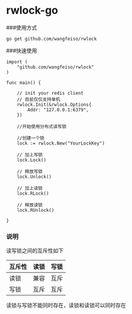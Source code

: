 # rwlock-go

###使用方式

``` 
go get github.com/wangfeiso/rwlock
```

###快速使用

```
import (
	"github.com/wangfeiso/rwlock"
)

func main() {
    
    // init your redis client
    // 目前仅仅支持单机
    rwlock.Init(&rwlock.Options{
        Addr: "127.0.0.1:6379",
    })
    
    //开始使用分布式读写锁
    
    //创建一个锁
    lock := rwlock.New("YourLockKey")
    
    // 加上写锁
    lock.Lock()
    
    // 释放写锁
    lock.Unlock()
    
    // 加上读锁
    lock.RLock()
    
    // 释放读锁
    lock.RUnlock()
    
}

```

### 说明
读写锁之间的互斥性如下

| 互斥性 | 读锁 | 写锁 |
| :-----| ----: | :----: |
| 读锁 | 兼容 | 互斥 |
| 写锁 | 互斥 | 互斥 |

读锁与写锁不能同时存在，读锁和读锁可以同时存在